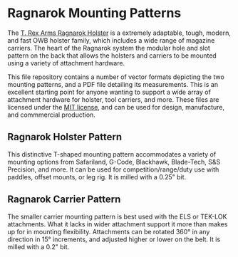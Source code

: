 # Ragnarok Mounting Patterns

The [T. Rex Arms Ragnarok Holster](https://www.trex-arms.com/product-category/holster-categories/ragnarok/) is a  extremely adaptable, tough, modern, and fast OWB holster family, which includes a wide range of magazine carriers. The heart of the Ragnarok system the modular hole and slot pattern on the back that allows the holsters and carriers to be mounted using a variety of attachment hardware. 

This file repository contains a number of vector formats depicting the two mounting patterns, and a PDF file detailing its measurements. This is an excellent starting point for anyone wanting to support a wide array of attachment hardware for holster, tool carriers, and more. These files are licensed under the [MIT license](https://choosealicense.com/licenses/mit/), and can be used for design, manufacture, and commmercial production.

## Ragnarok Holster Pattern
This distinctive T-shaped mounting pattern accommodates a variety of mounting options from Safariland, G-Code, Blackhawk, Blade-Tech, S&S Precision, and more. It can be used for competition/range/duty use with paddles, offset mounts, or leg rig. It is milled with a 0.25" bit.

## Ragnarok Carrier Pattern
The smaller carrier mounting pattern is best used with the ELS or TEK-LOK attachments. What it lacks in wider attachment support it more than makes up for in mounting flexibility. Attachments can be rotated 360° in any direction in 15° increments, and adjusted higher or lower on the belt. It is milled with a 0.2" bit.
